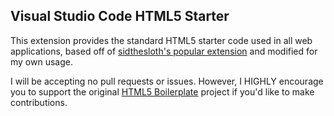 ## Visual Studio Code HTML5 Starter
 
This extension provides the standard HTML5 starter code used in all web applications, based off of [sidthesloth's popular extension](https://github.com/sidthesloth92/vsc_html5_boilerplate) and modified for my own usage.

I will be accepting no pull requests or issues. However, I HIGHLY encourage you to support the original [HTML5 Boilerplate](https://github.com/sidthesloth92/vsc_html5_boilerplate) project if you'd like to make contributions.